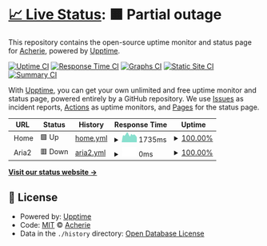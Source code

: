 # [📈 Live Status](https://acherie.github.io/upptime): <!--live status--> **🟧 Partial outage**

This repository contains the open-source uptime monitor and status page for [Acherie](http://blog.csdn.net/w1196726224), powered by [Upptime](https://github.com/upptime/upptime).

[![Uptime CI](https://github.com/acherie/upptime/workflows/Uptime%20CI/badge.svg)](https://github.com/upptime/upptime/actions?query=workflow%3A%22Uptime+CI%22)
[![Response Time CI](https://github.com/acherie/upptime/workflows/Response%20Time%20CI/badge.svg)](https://github.com/upptime/upptime/actions?query=workflow%3A%22Response+Time+CI%22)
[![Graphs CI](https://github.com/acherie/upptime/workflows/Graphs%20CI/badge.svg)](https://github.com/upptime/upptime/actions?query=workflow%3A%22Graphs+CI%22)
[![Static Site CI](https://github.com/acherie/upptime/workflows/Static%20Site%20CI/badge.svg)](https://github.com/upptime/upptime/actions?query=workflow%3A%22Static+Site+CI%22)
[![Summary CI](https://github.com/acherie/upptime/workflows/Summary%20CI/badge.svg)](https://github.com/upptime/upptime/actions?query=workflow%3A%22Summary+CI%22)

With [Upptime](https://upptime.js.org), you can get your own unlimited and free uptime monitor and status page, powered entirely by a GitHub repository. We use [Issues](https://github.com/acherie/upptime/issues) as incident reports, [Actions](https://github.com/acherie/upptime/actions) as uptime monitors, and [Pages](https://acherie.github.io/upptime) for the status page.

<!--start: status pages-->
<!-- This summary is generated by Upptime (https://github.com/upptime/upptime) -->
<!-- Do not edit this manually, your changes will be overwritten -->
<!-- prettier-ignore -->
| URL | Status | History | Response Time | Uptime |
| --- | ------ | ------- | ------------- | ------ |
| <img alt="" src="https://favicons.githubusercontent.com/null" height="13"> Home | 🟩 Up | [home.yml](https://github.com/acherie/upptime/commits/HEAD/history/home.yml) | <details><summary><img alt="Response time graph" src="./graphs/home/response-time-week.png" height="20"> 1735ms</summary><br><a href="https://acherie.github.io/upptime/history/home"><img alt="Response time 1772" src="https://img.shields.io/endpoint?url=https%3A%2F%2Fraw.githubusercontent.com%2Facherie%2Fupptime%2FHEAD%2Fapi%2Fhome%2Fresponse-time.json"></a><br><a href="https://acherie.github.io/upptime/history/home"><img alt="24-hour response time 1441" src="https://img.shields.io/endpoint?url=https%3A%2F%2Fraw.githubusercontent.com%2Facherie%2Fupptime%2FHEAD%2Fapi%2Fhome%2Fresponse-time-day.json"></a><br><a href="https://acherie.github.io/upptime/history/home"><img alt="7-day response time 1735" src="https://img.shields.io/endpoint?url=https%3A%2F%2Fraw.githubusercontent.com%2Facherie%2Fupptime%2FHEAD%2Fapi%2Fhome%2Fresponse-time-week.json"></a><br><a href="https://acherie.github.io/upptime/history/home"><img alt="30-day response time 1676" src="https://img.shields.io/endpoint?url=https%3A%2F%2Fraw.githubusercontent.com%2Facherie%2Fupptime%2FHEAD%2Fapi%2Fhome%2Fresponse-time-month.json"></a><br><a href="https://acherie.github.io/upptime/history/home"><img alt="1-year response time 1729" src="https://img.shields.io/endpoint?url=https%3A%2F%2Fraw.githubusercontent.com%2Facherie%2Fupptime%2FHEAD%2Fapi%2Fhome%2Fresponse-time-year.json"></a></details> | <details><summary><a href="https://acherie.github.io/upptime/history/home">100.00%</a></summary><a href="https://acherie.github.io/upptime/history/home"><img alt="All-time uptime 100.00%" src="https://img.shields.io/endpoint?url=https%3A%2F%2Fraw.githubusercontent.com%2Facherie%2Fupptime%2FHEAD%2Fapi%2Fhome%2Fuptime.json"></a><br><a href="https://acherie.github.io/upptime/history/home"><img alt="24-hour uptime 100.00%" src="https://img.shields.io/endpoint?url=https%3A%2F%2Fraw.githubusercontent.com%2Facherie%2Fupptime%2FHEAD%2Fapi%2Fhome%2Fuptime-day.json"></a><br><a href="https://acherie.github.io/upptime/history/home"><img alt="7-day uptime 100.00%" src="https://img.shields.io/endpoint?url=https%3A%2F%2Fraw.githubusercontent.com%2Facherie%2Fupptime%2FHEAD%2Fapi%2Fhome%2Fuptime-week.json"></a><br><a href="https://acherie.github.io/upptime/history/home"><img alt="30-day uptime 100.00%" src="https://img.shields.io/endpoint?url=https%3A%2F%2Fraw.githubusercontent.com%2Facherie%2Fupptime%2FHEAD%2Fapi%2Fhome%2Fuptime-month.json"></a><br><a href="https://acherie.github.io/upptime/history/home"><img alt="1-year uptime 100.00%" src="https://img.shields.io/endpoint?url=https%3A%2F%2Fraw.githubusercontent.com%2Facherie%2Fupptime%2FHEAD%2Fapi%2Fhome%2Fuptime-year.json"></a></details>
| <img alt="" src="https://favicons.githubusercontent.com/null" height="13"> Aria2 | 🟥 Down | [aria2.yml](https://github.com/acherie/upptime/commits/HEAD/history/aria2.yml) | <details><summary><img alt="Response time graph" src="./graphs/aria2/response-time-week.png" height="20"> 0ms</summary><br><a href="https://acherie.github.io/upptime/history/aria2"><img alt="Response time 0" src="https://img.shields.io/endpoint?url=https%3A%2F%2Fraw.githubusercontent.com%2Facherie%2Fupptime%2FHEAD%2Fapi%2Faria2%2Fresponse-time.json"></a><br><a href="https://acherie.github.io/upptime/history/aria2"><img alt="24-hour response time 0" src="https://img.shields.io/endpoint?url=https%3A%2F%2Fraw.githubusercontent.com%2Facherie%2Fupptime%2FHEAD%2Fapi%2Faria2%2Fresponse-time-day.json"></a><br><a href="https://acherie.github.io/upptime/history/aria2"><img alt="7-day response time 0" src="https://img.shields.io/endpoint?url=https%3A%2F%2Fraw.githubusercontent.com%2Facherie%2Fupptime%2FHEAD%2Fapi%2Faria2%2Fresponse-time-week.json"></a><br><a href="https://acherie.github.io/upptime/history/aria2"><img alt="30-day response time 0" src="https://img.shields.io/endpoint?url=https%3A%2F%2Fraw.githubusercontent.com%2Facherie%2Fupptime%2FHEAD%2Fapi%2Faria2%2Fresponse-time-month.json"></a><br><a href="https://acherie.github.io/upptime/history/aria2"><img alt="1-year response time 0" src="https://img.shields.io/endpoint?url=https%3A%2F%2Fraw.githubusercontent.com%2Facherie%2Fupptime%2FHEAD%2Fapi%2Faria2%2Fresponse-time-year.json"></a></details> | <details><summary><a href="https://acherie.github.io/upptime/history/aria2">100.00%</a></summary><a href="https://acherie.github.io/upptime/history/aria2"><img alt="All-time uptime 100.00%" src="https://img.shields.io/endpoint?url=https%3A%2F%2Fraw.githubusercontent.com%2Facherie%2Fupptime%2FHEAD%2Fapi%2Faria2%2Fuptime.json"></a><br><a href="https://acherie.github.io/upptime/history/aria2"><img alt="24-hour uptime 100.00%" src="https://img.shields.io/endpoint?url=https%3A%2F%2Fraw.githubusercontent.com%2Facherie%2Fupptime%2FHEAD%2Fapi%2Faria2%2Fuptime-day.json"></a><br><a href="https://acherie.github.io/upptime/history/aria2"><img alt="7-day uptime 100.00%" src="https://img.shields.io/endpoint?url=https%3A%2F%2Fraw.githubusercontent.com%2Facherie%2Fupptime%2FHEAD%2Fapi%2Faria2%2Fuptime-week.json"></a><br><a href="https://acherie.github.io/upptime/history/aria2"><img alt="30-day uptime 100.00%" src="https://img.shields.io/endpoint?url=https%3A%2F%2Fraw.githubusercontent.com%2Facherie%2Fupptime%2FHEAD%2Fapi%2Faria2%2Fuptime-month.json"></a><br><a href="https://acherie.github.io/upptime/history/aria2"><img alt="1-year uptime 100.00%" src="https://img.shields.io/endpoint?url=https%3A%2F%2Fraw.githubusercontent.com%2Facherie%2Fupptime%2FHEAD%2Fapi%2Faria2%2Fuptime-year.json"></a></details>

<!--end: status pages-->

[**Visit our status website →**](https://acherie.github.io/upptime)

## 📄 License

- Powered by: [Upptime](https://github.com/upptime/upptime)
- Code: [MIT](./LICENSE) © [Acherie](http://blog.csdn.net/w1196726224)
- Data in the `./history` directory: [Open Database License](https://opendatacommons.org/licenses/odbl/1-0/)

